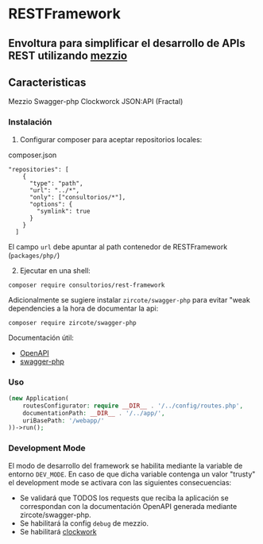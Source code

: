 # RESTFramework

## Envoltura para simplificar el desarrollo de APIs REST utilizando [mezzio](https://docs.mezzio.dev/)

## Caracteristicas
Mezzio
Swagger-php
Clockworck
JSON:API (Fractal)

### Instalación

1. Configurar composer para aceptar repositorios locales:

  composer.json

```
"repositories": [
    {
      "type": "path",
      "url": "../*",
      "only": ["consultorios/*"],
      "options": {
        "symlink": true
      }
    }
  ]
```

El campo `url` debe apuntar al path contenedor de RESTFramework (`packages/php/`)


2. Ejecutar en una shell:
   
```shell
composer require consultorios/rest-framework
```

Adicionalmente se sugiere instalar `zircote/swagger-php` para evitar "weak dependencies a la hora de documentar la api:

```shell
composer require zircote/swagger-php
```

Documentación útil:
- [OpenAPI](https://swagger.io/docs/specification/about/)
- [swagger-php](https://swagger.io/docs/specification/about/)

### Uso

```php
(new Application(
    routesConfigurator: require __DIR__ . '/../config/routes.php',
    documentationPath: __DIR__ . '/../app/',
    uriBasePath: '/webapp/'
))->run();
```

### Development Mode

El modo de desarrollo del framework se habilita mediante la variable de entorno `DEV_MODE`. En caso de que dicha variable contenga un valor "trusty" el development mode se activara con las siguientes consecuencias:

- Se validará que TODOS los requests que reciba la aplicación se correspondan con la documentación OpenAPI generada mediante zircote/swagger-php.
- Se habilitará la config `debug` de mezzio.
- Se habilitará [clockwork](https://underground.works/clockwork/)
